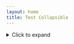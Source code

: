 ```yaml
---
layout: home
title: Test Collapsible
---
```


<details>
<summary>Click to expand</summary>

This is inside the collapsible.

```bash
echo "Hello world"
```

</details>
